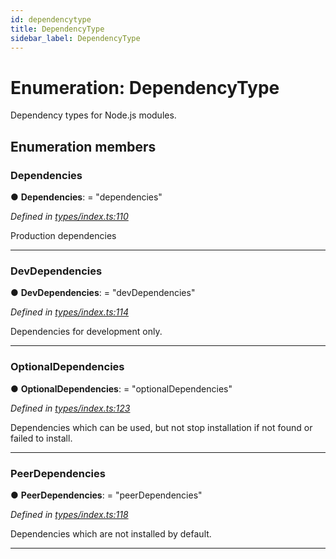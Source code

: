 ```yaml
---
id: dependencytype
title: DependencyType
sidebar_label: DependencyType
---
```


# Enumeration: DependencyType

Dependency types for Node.js modules.

## Enumeration members

###  Dependencies

● **Dependencies**: = "dependencies"

*Defined in [types/index.ts:110](https://github.com/ozum/intermodular/blob/8cb9a40/src/types/index.ts#L110)*

Production dependencies

___

###  DevDependencies

● **DevDependencies**: = "devDependencies"

*Defined in [types/index.ts:114](https://github.com/ozum/intermodular/blob/8cb9a40/src/types/index.ts#L114)*

Dependencies for development only.

___

###  OptionalDependencies

● **OptionalDependencies**: = "optionalDependencies"

*Defined in [types/index.ts:123](https://github.com/ozum/intermodular/blob/8cb9a40/src/types/index.ts#L123)*

Dependencies which can be used, but not stop installation if not found or failed to install.

___

###  PeerDependencies

● **PeerDependencies**: = "peerDependencies"

*Defined in [types/index.ts:118](https://github.com/ozum/intermodular/blob/8cb9a40/src/types/index.ts#L118)*

Dependencies which are not installed by default.

___